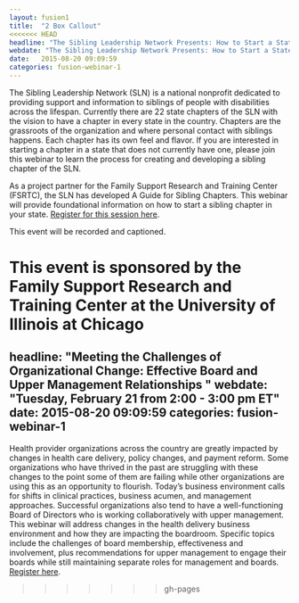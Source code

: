 ```yaml
---
layout: fusion1
title:  "2 Box Callout"
<<<<<<< HEAD
headline: "The Sibling Leadership Network Presents: How to Start a State Sibling Chapter"
webdate: "The Sibling Leadership Network Presents: How to Start a State Sibling Chapter Wednesday, February 15 from 12:00 pm – 1:00 pm EST"
date:   2015-08-20 09:09:59
categories: fusion-webinar-1
---
```

The Sibling Leadership Network (SLN) is a national nonprofit dedicated to providing support and information to siblings of people with disabilities across the lifespan. Currently there are 22 state chapters of the SLN with the vision to have a chapter in every state in the country. Chapters are the grassroots of the organization and where personal contact with siblings happens. Each chapter has its own feel and flavor. If you are interested in starting a chapter in a state that does not currently have one, please join this webinar to learn the process for creating and developing a sibling chapter of the SLN.

As a project partner for the Family Support Research and Training Center (FSRTC), the SLN has developed A Guide for Sibling Chapters. This webinar will provide foundational information on how to start a sibling chapter in your state. <a href="http://bit.ly/2k7KMM4">Register for this session here</a>.

This event will be recorded and captioned.

This event is sponsored by the Family Support Research and Training Center at the University of Illinois at Chicago
=======
headline: "Meeting the Challenges of Organizational Change: Effective Board and Upper Management Relationships "
webdate: "Tuesday, February 21 from 2:00 - 3:00 pm ET"
date:   2015-08-20 09:09:59
categories: fusion-webinar-1
---
Health provider organizations across the country are greatly impacted by changes in health care delivery, policy changes, and payment reform. Some organizations who have thrived in the past are struggling with these changes to the point some of them are failing while other organizations are using this as an opportunity to flourish. Today’s business environment calls for shifts in clinical practices, business acumen, and management approaches. Successful organizations also tend to have a well-functioning Board of Directors who is working collaboratively with upper management. This webinar will address changes in the health delivery business environment and how they are impacting the boardroom. Specific topics include the challenges of board membership, effectiveness and involvement, plus recommendations for upper management to engage their boards while still maintaining separate roles for management and boards. <a href="http://go.reliaslearning.com/WBN2017-02-21MeetingtheChallengeofOrganizationalChange_RegistrationPage.html?mkt_tok=eyJpIjoiTURVNU0yTTBZekptWm1RNCIsInQiOiJJMFU3OHorUHAxckZWVGIwdTU5eHlrTWlMZXpvVHhxWit2aDVmemFKbkVCTlJLRmVnc0haREFVUlwvRmZxNjdLYUZTejVQZERcL1JUS1R4VFRUajk2bGNwVGNHdXNPWHRuanc4dVNtcXdKUEhCREdIWlwvMTV3M0htK2Y5WTd3TWhyYiJ9">Register here</a>.
>>>>>>> gh-pages
